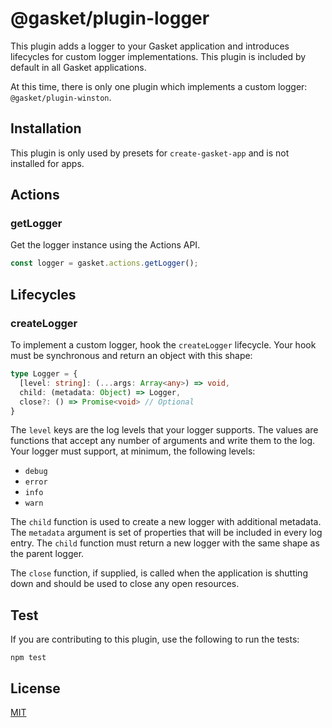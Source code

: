 # @gasket/plugin-logger

This plugin adds a logger to your Gasket application and introduces lifecycles
for custom logger implementations. This plugin is included by default in all
Gasket applications.

At this time, there is only one plugin which implements a
custom logger: `@gasket/plugin-winston`.

## Installation

This plugin is only used by presets for `create-gasket-app` and is not installed for apps.

## Actions

### getLogger

Get the logger instance using the Actions API.

```js
const logger = gasket.actions.getLogger();
```

## Lifecycles

### createLogger

To implement a custom logger, hook the `createLogger` lifecycle.
Your hook must be synchronous and return an object with this shape:

```typescript
type Logger = {
  [level: string]: (...args: Array<any>) => void,
  child: (metadata: Object) => Logger,
  close?: () => Promise<void> // Optional
}
```

The `level` keys are the log levels that your logger supports. The values are
functions that accept any number of arguments and write them to the log. Your
logger must support, at minimum, the following levels:

- `debug`
- `error`
- `info`
- `warn`

The `child` function is used to create a new logger with additional metadata.
The `metadata` argument is set of properties that will be included in every log
entry. The `child` function must return a new logger with the same shape as the
parent logger.

The `close` function, if supplied, is called when the application is shutting
down and should be used to close any open resources.

## Test

If you are contributing to this plugin, use the following to run the tests:

```shell
npm test
```

## License

[MIT](./LICENSE.md)

<!-- LINKS -->

